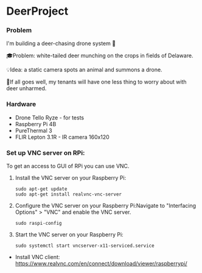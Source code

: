 # DeerProject
### Problem
I'm building a deer-chasing drone system 🦌

🎓Problem: white-tailed deer munching on the crops in fields of Delaware.

💡Idea: a static camera spots an animal and summons a drone.

🤞If all goes well, my tenants will have one less thing to worry about with deer unharmed.

### Hardware
- Drone Tello Ryze - for tests
- Raspberry Pi 4B
- PureThermal 3
- FLIR Lepton 3.1R - IR camera 160x120

### Set up VNC server on RPi:

To get an access to GUI of RPi you can use VNC. 

1. Install the VNC server on your Raspberry Pi:
    
    ```
    sudo apt-get update
    sudo apt-get install realvnc-vnc-server
    ```
    
2. Configure the VNC server on your Raspberry Pi:Navigate to "Interfacing Options" > "VNC" and enable the VNC server.
    
    ```
    sudo raspi-config
    ```
    
3. Start the VNC server on your Raspberry Pi:
    
    ```
    sudo systemctl start vncserver-x11-serviced.service
    ```
    
- Install VNC client: https://www.realvnc.com/en/connect/download/viewer/raspberrypi/
